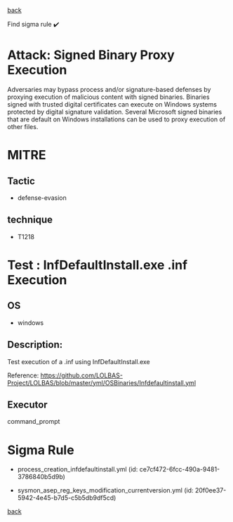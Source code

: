 
[back](../index.md)

Find sigma rule :heavy_check_mark: 

# Attack: Signed Binary Proxy Execution 

Adversaries may bypass process and/or signature-based defenses by proxying execution of malicious content with signed binaries. Binaries signed with trusted digital certificates can execute on Windows systems protected by digital signature validation. Several Microsoft signed binaries that are default on Windows installations can be used to proxy execution of other files.

# MITRE
## Tactic
  - defense-evasion


## technique
  - T1218


# Test : InfDefaultInstall.exe .inf Execution
## OS
  - windows


## Description:
Test execution of a .inf using InfDefaultInstall.exe

Reference: https://github.com/LOLBAS-Project/LOLBAS/blob/master/yml/OSBinaries/Infdefaultinstall.yml


## Executor
command_prompt

# Sigma Rule
 - process_creation_infdefaultinstall.yml (id: ce7cf472-6fcc-490a-9481-3786840b5d9b)

 - sysmon_asep_reg_keys_modification_currentversion.yml (id: 20f0ee37-5942-4e45-b7d5-c5b5db9df5cd)



[back](../index.md)
